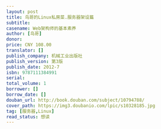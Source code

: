 ```yaml
---
layout: post
title: 鸟哥的Linux私房菜.服务器架设篇
subtitle: 
casename: Web架构师的基本素养
author: [鸟哥]
donor: 
price: CNY 108.00
translator: []
publish_company: 机械工业出版社
publish_version: 第3版
publish_date: 2012-7
isbn: 9787111384991
serial: 
total_volume: 1
borrower: []
borrow_date: []
douban_url: http://book.douban.com/subject/10794788/
cover_path: https://img3.doubanio.com/lpic/s10328185.jpg
tag: [服务器,Linux]
read_status: 想读
---
```

